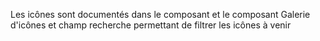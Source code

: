 Les icônes sont documentés dans le composant <modul-go name="m-icon"></modul-go> et le composant <modul-go name="m-icon-button"></modul-go>
<m-message class="m-u--margin-top" skin="light" state="information">Galerie d'icônes et champ recherche permettant de filtrer les icônes à venir</m-message>
